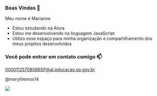 ### Boas Vindas 🍒

Meu nome é Marianne

- Estou estudando na Alura
- Estou me desenvolvendo na linguagem JavaScript
- Utilizo esse espaço para minha organização e compartilhamento dos meus projetos desenvolvidos

### Você pode entrar em contato comigo 📫

00001125708086SP@al.educacao.sp.gov.br

@maryhlemos14

![](https://media1.tenor.com/m/xd2_RUy41sAAAAAC/cute-cat.gif)
